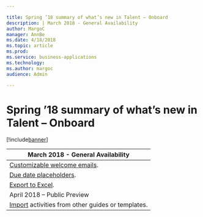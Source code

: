 ```yaml
---

title: Spring ’18 summary of what’s new in Talent – Onboard
description: | March 2018 - General Availability                                | |------------------------------------------------------------------| | [Customizable welcome emails](customizable-welcome-emails.
author: MargoC
manager: AnnBe
ms.date: 4/18/2018
ms.topic: article
ms.prod: 
ms.service: business-applications
ms.technology: 
ms.author: margoc
audience: Admin

---
```

#  Spring ’18 summary of what’s new in Talent – Onboard




[!include[banner](../../../includes/banner.md)]

| March 2018 - General Availability                                |
|------------------------------------------------------------------|
| [Customizable welcome emails](customizable-welcome-emails.md).  |
| [Due date placeholders](due-date-placeholders.md).                |
| [Export to Excel](export-to-excel.md).                          |
| April 2018 – Public Preview                                      |
| [Import](customizable-welcome-emails.md) activities from other guides or templates. |
